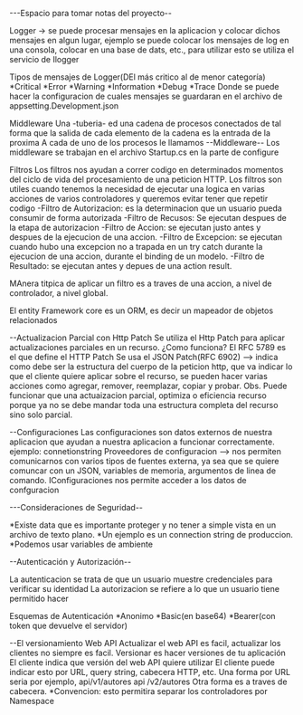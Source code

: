﻿---Espacio para tomar notas del proyecto--

Logger -> se puede procesar mensajes en la aplicacion y colocar dichos mensajes en algun lugar, ejemplo se puede colocar los mensajes de log
en una consola, colocar en una base de dats, etc., para utilizar esto se utiliza el servicio de Ilogger

Tipos de mensajes de Logger(DEl más critico al de menor categoría)
*Critical
*Error
*Warning
*Information
*Debug
*Trace
Donde se puede hacer la configuracion de cuales mensajes se guardaran en el archivo de appsetting.Development.json

Middleware
Una -tuberia- ed una cadena de procesos conectados de tal forma que la salida de  cada elemento de la cadena es la entrada de la proxima
A cada de uno de los procesos le llamamos --Middleware--
Los middleware se trabajan en el archivo Startup.cs en la parte de configure

Filtros
Los filtros nos ayudan a correr codigo en determinados momentos del ciclo de vida del procesamiento de una peticion HTTP.
Los filtros son utiles cuando tenemos la necesidad de ejecutar una logica en varias acciones de varios controladores y queremos evitar tener
que repetir codigo 
-Filtro de Autorizacion: es la determinacion que un usuario pueda consumir de forma autorizada
-Filtro de Recusos: Se ejecutan despues de la etapa de autorizacion
-Filtro de Accion: se ejecutan justo antes y despues de la ejecucion de una accion.
-Filtro de Excepcion: se ejecutan cuando hubo una excepcion no a trapada en un try catch durante la ejecucion de una accion, durante el binding de un modelo.
-Filtro de Resultado: se ejecutan antes y depues de una action result.

MAnera titpica de aplicar un filtro es a traves de una accion, a nivel de controlador, a nivel global.

El entity Framework core es un ORM, es decir un mapeador de objetos relacionados

--Actualizacion Parcial con Http Patch
Se utiliza el Http Patch para aplicar actualizaciones parciales en un recurso.
¿Como funciona?
El RFC 5789 es el que define el HTTP Patch
Se usa el JSON Patch(RFC 6902) --> indica como debe ser la estructura del cuerpo de la peticion http, que va indicar lo que el cliente quiere aplicar
sobre el recurso, se pueden hacer varias acciones como agregar, remover, reemplazar, copiar y probar.
Obs. Puede funcionar que una actuaizacion parcial, optimiza o eficiencia  recurso porque ya no se debe mandar toda una estructura completa del recurso sino
solo parcial.

--Configuraciones
Las configuraciones son datos externos de nuestra aplicacion que ayudan a nuestra aplicacion a funcionar correctamente.
ejemplo: connetionstring
Proveedores de configuracion --> nos permiten comunicarnos con varios tipos de fuentes externa, ya sea que se quiere comuncar con un JSON,
variables de memoria, argumentos de linea de comando.
IConfiguraciones nos permite acceder a los datos de confguracion

---Consideraciones de Seguridad--

*Existe data que es importante proteger y no tener a simple vista en un archivo de texto plano.
*Un ejemplo es un connection string de produccion.
*Podemos usar variables de ambiente

--Autenticación y Autorización--

La autenticacion se trata de que un usuario muestre credenciales para verificar su identidad
La autorizacion se refiere a lo que un usuario tiene permitido hacer

Esquemas de Autenticación
*Anonimo
*Basic(en base64)
*Bearer(con token que devuelve el servidor)

--El versionamiento Web API
Actualizar el web API es facil, actualizar los clientes no siempre es facil.
Versionar es hacer versiones de tu aplicación
El cliente indica que versión del web API quiere utilizar
El cliente puede indicar esto por URL, query string, cabecera HTTP, etc.
Una forma por URL seria por ejemplo, api/v1/autores    api /v2/autores
Otra forma es a traves de cabecera.
*Convencion: esto permitira separar los controladores por Namespace
